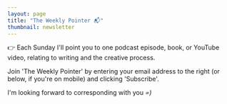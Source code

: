```yaml
---
layout: page
title: "The Weekly Pointer 📬"
thumbnail: newsletter
---
```


👉 Each Sunday I'll point you to one podcast episode, book, or YouTube video, relating to writing and the creative process.

Join 'The Weekly Pointer' by entering your email address to the right (or below, if you're on mobile) and clicking 'Subscribe'.

I'm looking forward to corresponding with you *=)*
